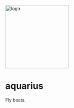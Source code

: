 <img alt='logo' src='https://vignette.wikia.nocookie.net/blackclover/images/6/64/Aquarius.png' width='200px;'>

# aquarius

Fly beats.
